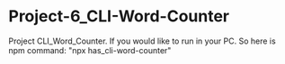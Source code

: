 # Project-6_CLI-Word-Counter
 Project CLI_Word_Counter. If you would like to run in your PC. So here is npm command: "npx has_cli-word-counter"
